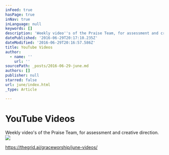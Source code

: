 ```yaml
---
inFeed: true
hasPage: true
inNav: true
inLanguage: null
keywords: []
description: 'Weekly video''s of the Praise Team, for assessment and creative direction. '
datePublished: '2016-06-29T20:17:10.235Z'
dateModified: '2016-06-29T20:16:57.586Z'
title: YouTube Videos
author:
  - name: ''
    url: ''
sourcePath: _posts/2016-06-29-june.md
authors: []
publisher: null
starred: false
url: june/index.html
_type: Article

---
```

# YouTube Videos

Weekly video's of the Praise Team, for assessment and creative direction. ![](https://the-grid-user-content.s3-us-west-2.amazonaws.com/ebafc885-a328-403b-a8c7-0c9ddd14d8fc.jpg)

https://thegrid.ai/graceworship/june-videos/